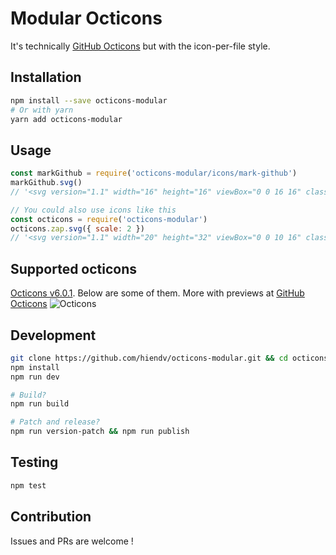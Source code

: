 # Modular Octicons
It's technically [GitHub Octicons](https://github.com/primer/octicons) but with the icon-per-file style.

## Installation
```bash
npm install --save octicons-modular
# Or with yarn
yarn add octicons-modular
```

## Usage
```js
const markGithub = require('octicons-modular/icons/mark-github')
markGithub.svg()
// '<svg version="1.1" width="16" height="16" viewBox="0 0 16 16" class="octicon octicon-mark-github" aria-hidden="true" ><path fill-rule="evenodd" d="M8 0C3.58 0 0 3.58 0 8c0 3.54 2.29 6.53 5.47 7.59.4.07.55-.17.55-.38 0-.19-.01-.82-.01-1.49-2.01.37-2.53-.49-2.69-.94-.09-.23-.48-.94-.82-1.13-.28-.15-.68-.52-.01-.53.63-.01 1.08.58 1.23.82.72 1.21 1.87.87 2.33.66.07-.52.28-.87.51-1.07-1.78-.2-3.64-.89-3.64-3.95 0-.87.31-1.59.82-2.15-.08-.2-.36-1.02.08-2.12 0 0 .67-.21 2.2.82.64-.18 1.32-.27 2-.27.68 0 1.36.09 2 .27 1.53-1.04 2.2-.82 2.2-.82.44 1.1.16 1.92.08 2.12.51.56.82 1.27.82 2.15 0 3.07-1.87 3.75-3.65 3.95.29.25.54.73.54 1.48 0 1.07-.01 1.93-.01 2.2 0 .21.15.46.55.38A8.013 8.013 0 0 0 16 8c0-4.42-3.58-8-8-8z"/></svg>'

// You could also use icons like this
const octicons = require('octicons-modular')
octicons.zap.svg({ scale: 2 })
// '<svg version="1.1" width="20" height="32" viewBox="0 0 10 16" class="octicon octicon-zap" aria-hidden="true" ><path fill-rule="evenodd" d="M10 7H6l3-7-9 9h4l-3 7z"/></svg>'
```

## Supported octicons
[Octicons v6.0.1](https://github.com/primer/octicons/tree/v6.0.1/lib/svg). Below are some of them. More with previews at [GitHub Octicons](https://octicons.github.com/)
![Octicons](https://github.com/hiendv/octicons-modular/blob/master/octicons.png)

## Development
```bash
git clone https://github.com/hiendv/octicons-modular.git && cd octicons-modular
npm install
npm run dev

# Build?
npm run build

# Patch and release?
npm run version-patch && npm run publish
```

## Testing
```bash
npm test
```

## Contribution
Issues and PRs are welcome !
